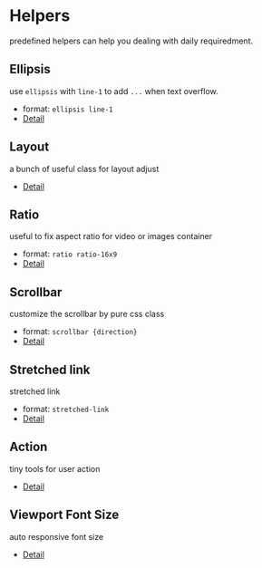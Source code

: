 # Helpers

predefined helpers can help you dealing with daily requiredment.


## Ellipsis
use `ellipsis` with `line-1` to add `...` when text overflow.
- format: `ellipsis line-1`
- [Detail](./helpers/ellipsis)


## Layout
a bunch of useful class for layout adjust
- [Detail](./helpers/layout)


## Ratio
useful to fix aspect ratio for video or images container
- format: `ratio ratio-16x9`
- [Detail](./helpers/ratio)


## Scrollbar
customize the scrollbar by pure css class
- format: `scrollbar {direction}`
- [Detail](./helpers/scrollbar)


## Stretched link
stretched link
- format: `stretched-link`
- [Detail](./helpers/stretched-link)


## Action
tiny tools for user action
- [Detail](./helpers/action)


## Viewport Font Size
auto responsive font size
- [Detail](./helpers/vrwd.md)